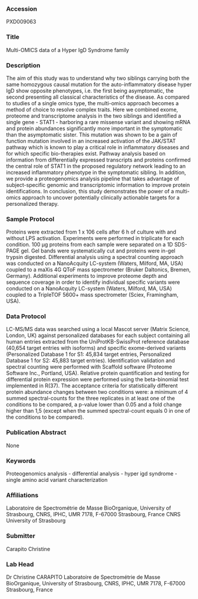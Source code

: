 ### Accession
PXD009063

### Title
Multi-OMICS data of a Hyper IgD Syndrome family

### Description
The aim of this study was to understand why two siblings carrying both the same homozygous causal mutation for the auto-inflammatory disease hyper IgD show opposite phenotypes, i.e. the first being asymptomatic, the second presenting all classical characteristics of the disease. As compared to studies of a single omics type, the multi-omics approach becomes a method of choice to resolve complex traits.  Here we combined exome, proteome and transcriptome analysis in the two siblings and identified a single gene - STAT1 - harboring a rare missense variant and showing mRNA and protein abundances significantly more important in the symptomatic than the asymptomatic sister. This mutation was shown to be a gain of function mutation involved in an increased activation of the JAK/STAT pathway which is known to play a critical role in inflammatory diseases and for which specific bio-therapies exist.  Pathway analysis based on information from differentially expressed transcripts and proteins confirmed the central role of STAT1 in the proposed regulatory network leading to an increased inflammatory phenotype in the symptomatic sibling. In addition, we provide a proteogenomics analysis pipeline that takes advantage of subject-specific genomic and transcriptomic information to improve protein identifications. In conclusion, this study demonstrates the power of a multi-omics approach to uncover potentially clinically actionable targets for a personalized therapy.

### Sample Protocol
Proteins were extracted from 1 x 106 cells after 6 h of culture with and without LPS activation. Experiments were performed in triplicate for each condition. 100 µg proteins from each sample were separated on a 1D SDS-PAGE gel. Gel bands were systematically cut and proteins were in-gel trypsin digested. Differential analysis using a spectral counting approach was conducted on a NanoAcquity LC-system (Waters, Milford, MA, USA) coupled to a maXis 4G QToF mass spectrometer (Bruker Daltonics, Bremen, Germany). Additional experiments to improve proteome depth and sequence coverage in order to identify individual specific variants were conducted on a NanoAcquity LC-system (Waters, Milford, MA, USA) coupled to a TripleTOF 5600+ mass spectrometer (Sciex, Framingham, USA).

### Data Protocol
LC-MS/MS data was searched using a local Mascot server (Matrix Science, London, UK) against personalized databases for each subject containing all human entries extracted from the UniProtKB-SwissProt reference database (40,654 target entries with isoforms) and specific exome-derived variants (Personalized Database 1 for S1: 45,834 target entries, Personalized Database 1 for S2: 45,883 target entries). Identification validation and spectral counting were performed with Scaffold software (Proteome Software Inc., Portland, USA). Relative protein quantification and testing for differential protein expression were performed using the beta-binomial test implemented in R(37). The acceptance criteria for statistically different protein abundance changes between two conditions were: a minimum of 4 summed spectral-counts for the three replicates in at least one of the conditions to be compared, a p-value lower than 0.05 and a fold change higher than 1,5 (except when the summed spectral-count equals 0 in one of the conditions to be compared).

### Publication Abstract
None

### Keywords
Proteogenomics analysis - differential analysis - hyper igd syndrome - single amino acid variant characterization

### Affiliations
Laboratoire de Spectrométrie de Masse BioOrganique, University of Strasbourg, CNRS, IPHC, UMR 7178, F-67000 Strasbourg, France
CNRS University of Strasbourg

### Submitter
Carapito Christine

### Lab Head
Dr Christine CARAPITO
Laboratoire de Spectrométrie de Masse BioOrganique, University of Strasbourg, CNRS, IPHC, UMR 7178, F-67000 Strasbourg, France


